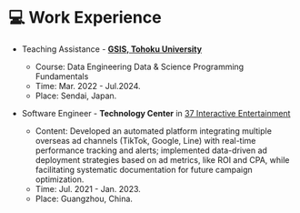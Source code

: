 # 💻 Work Experience

* Teaching Assistance - [**GSIS, Tohoku University**](https://www.is.tohoku.ac.jp/en/)
  * Course: Data Engineering Data & Science Programming Fundamentals
  * Time: Mar. 2022 - Jul.2024.
  * Place: Sendai, Japan.


* Software Engineer - **Technology Center** in [37 Interactive Entertainment](https://www.37entertainment.net/)
  * Content: Developed an automated platform integrating multiple overseas ad channels (TikTok, Google, Line) with real-time performance tracking and alerts; implemented data-driven ad deployment strategies based on ad metrics, like ROI and CPA, while facilitating systematic documentation for future campaign optimization.
  * Time: Jul. 2021 - Jan. 2023.
  * Place: Guangzhou, China.
